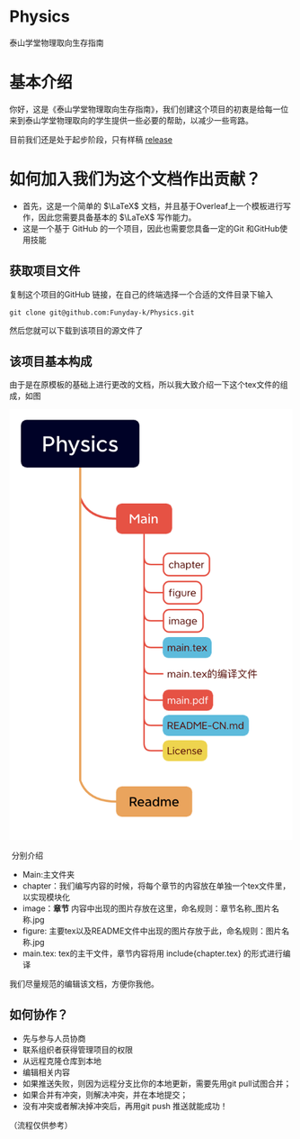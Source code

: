 # Physics
泰山学堂物理取向生存指南

# 基本介绍

你好，这是《泰山学堂物理取向生存指南》，我们创建这个项目的初衷是给每一位来到泰山学堂物理取向的学生提供一些必要的帮助，以减少一些弯路。

目前我们还是处于起步阶段，只有样稿 [release](https://github.com/Funyday-k/Physics/releases/tag/V0.1)

# 如何加入我们为这个文档作出贡献？

* 首先，这是一个简单的 $\LaTeX$ 文档，并且基于Overleaf上一个模板进行写作，因此您需要具备基本的 $\LaTeX$ 写作能力。
* 这是一个基于 GitHub 的一个项目，因此也需要您具备一定的Git 和GitHub使用技能

## 获取项目文件
复制这个项目的GitHub 链接，在自己的终端选择一个合适的文件目录下输入

```
git clone git@github.com:Funyday-k/Physics.git
```

然后您就可以下载到该项目的源文件了

## 该项目基本构成

由于是在原模板的基础上进行更改的文档，所以我大致介绍一下这个tex文件的组成，如图

![项目的基本组成](main/figure/readme_1.jpg)

​
分别介绍

* Main:主文件夹
* chapter：我们编写内容的时候，将每个章节的内容放在单独一个tex文件里，以实现模块化
* image：**章节** 内容中出现的图片存放在这里，命名规则：章节名称_图片名称.jpg
* figure: 主要tex以及README文件中出现的图片存放于此，命名规则：图片名称.jpg
* main.tex: tex的主干文件，章节内容将用 include{chapter.tex} 的形式进行编译

我们尽量规范的编辑该文档，方便你我他。

## 如何协作？

* 先与参与人员协商
* 联系组织者获得管理项目的权限
* 从远程克隆仓库到本地
* 编辑相关内容
* 如果推送失败，则因为远程分支比你的本地更新，需要先用git pull试图合并；
* 如果合并有冲突，则解决冲突，并在本地提交；
* 没有冲突或者解决掉冲突后，再用git push 推送就能成功！

（流程仅供参考）
